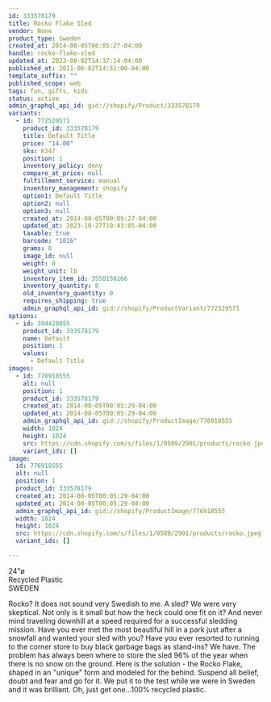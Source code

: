 ```yaml
---
id: 333578179
title: Rocko Flake Sled
vendor: None
product_type: Sweden
created_at: 2014-08-05T00:05:27-04:00
handle: rocko-flake-sled
updated_at: 2023-08-02T14:37:14-04:00
published_at: 2011-06-02T14:51:00-04:00
template_suffix: ""
published_scope: web
tags: fun, gifts, kids
status: active
admin_graphql_api_id: gid://shopify/Product/333578179
variants:
  - id: 772529571
    product_id: 333578179
    title: Default Title
    price: "14.00"
    sku: K347
    position: 1
    inventory_policy: deny
    compare_at_price: null
    fulfillment_service: manual
    inventory_management: shopify
    option1: Default Title
    option2: null
    option3: null
    created_at: 2014-08-05T00:05:27-04:00
    updated_at: 2023-10-27T19:43:05-04:00
    taxable: true
    barcode: "1816"
    grams: 0
    image_id: null
    weight: 0
    weight_unit: lb
    inventory_item_id: 3550156166
    inventory_quantity: 0
    old_inventory_quantity: 0
    requires_shipping: true
    admin_graphql_api_id: gid://shopify/ProductVariant/772529571
options:
  - id: 394428055
    product_id: 333578179
    name: Default
    position: 1
    values:
      - Default Title
images:
  - id: 776918555
    alt: null
    position: 1
    product_id: 333578179
    created_at: 2014-08-05T00:05:29-04:00
    updated_at: 2014-08-05T00:05:29-04:00
    admin_graphql_api_id: gid://shopify/ProductImage/776918555
    width: 1024
    height: 1024
    src: https://cdn.shopify.com/s/files/1/0589/2901/products/rocko.jpeg?v=1407211529
    variant_ids: []
image:
  id: 776918555
  alt: null
  position: 1
  product_id: 333578179
  created_at: 2014-08-05T00:05:29-04:00
  updated_at: 2014-08-05T00:05:29-04:00
  admin_graphql_api_id: gid://shopify/ProductImage/776918555
  width: 1024
  height: 1024
  src: https://cdn.shopify.com/s/files/1/0589/2901/products/rocko.jpeg?v=1407211529
  variant_ids: []

---
```


24"ø  
Recycled Plastic  
SWEDEN

Rocko? It does not sound very Swedish to me. A sled? We were very skeptical. Not only is it small but how the heck could one fit on it? And never mind traveling downhill at a speed required for a successful sledding mission. Have you ever met the most beautiful hill in a park just after a snowfall and wanted your sled with you? Have you ever resorted to running to the corner store to buy black garbage bags as stand-ins? We have. The problem has always been where to store the sled 96% of the year when there is no snow on the ground. Here is the solution - the Rocko Flake, shaped in an "unique" form and modeled for the behind. Suspend all belief, doubt and fear and go for it. We put it to the test while we were in Sweden and it was brilliant. Oh, just get one...100% recycled plastic.